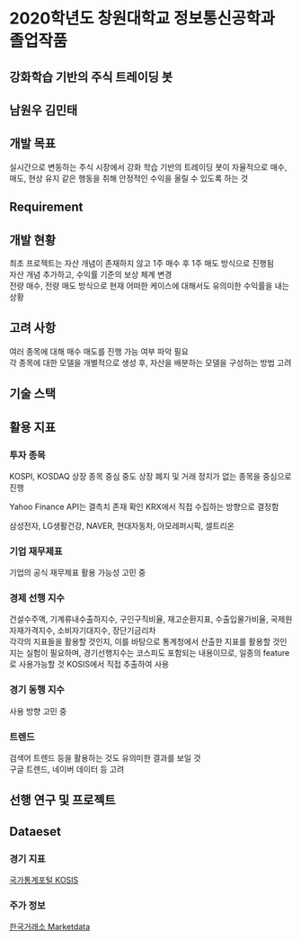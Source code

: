 # 2020학년도 창원대학교 정보통신공학과 졸업작품

## 강화학습 기반의 주식 트레이딩 봇

## 남원우 김민태

## 개발 목표
실시간으로 변동하는 주식 시장에서 강화 학습 기반의 트레이딩 봇이 자율적으로
매수, 매도, 현상 유지 같은 행동을 취해 안정적인 수익을 올릴 수 있도록 하는 것

## Requirement


## 개발 현황
최초 프로젝트는 자산 개념이 존재하지 않고 1주 매수 후 1주 매도 방식으로 진행됨  
자산 개념 추가하고, 수익률 기준의 보상 체계 변경  
전량 매수, 전량 매도 방식으로 현재 어떠한 케이스에 대해서도 유의미한 수익률을 내는 상황


## 고려 사항
여러 종목에 대해 매수 매도를 진행 가능 여부 파악 필요   
각 종목에 대한 모델을 개별적으로 생성 후, 자산을 배분하는 모델을 구성하는 방법 고려



## 기술 스택


## 활용 지표
### 투자 종목
KOSPI, KOSDAQ 상장 종목 중심
중도 상장 폐지 및 거래 정지가 없는 종목을 중심으로 진행

Yahoo Finance API는 결측치 존재 확인
KRX에서 직접 수집하는 방향으로 결정함

삼성전자, LG생활건강, NAVER, 현대자동차, 아모레퍼시픽, 셀트리온

### 기업 재무제표
기업의 공식 재무제표 활용 가능성 고민 중

### 경제 선행 지수
건설수주액, 기계류내수출하지수, 구인구직비율, 재고순환지표, 수출입물가비율, 국제원자재가격지수, 소비자기대지수, 장단기금리차  
각각의 지표들을 활용할 것인지, 이를 바탕으로 통계청에서 산출한 지표를 활용할 것인지는 실험이 필요하며, 경기선행지수는 
코스피도 포함되는 내용이므로, 일종의 feature로 사용가능할 것
KOSIS에서 직접 추출하여 사용

### 경기 동행 지수
사용 방향 고민 중

### 트렌드
검색어 트렌드 등을 활용하는 것도 유의미한 결과를 보일 것  
구글 트렌드, 네이버 데이터 등 고려

## 선행 연구 및 프로젝트


## Dataeset
### 경기 지표
[국가통계포털 KOSIS](https://kosis.kr/search/search.do)

### 주가 정보
[한국거래소 Marketdata](http://marketdata.krx.co.kr/mdi)